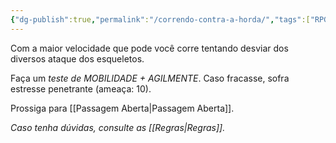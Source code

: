 ```yaml
---
{"dg-publish":true,"permalink":"/correndo-contra-a-horda/","tags":["RPG/livro-jogo/Draegeni/story-points"],"created":"2024-12-24T16:40:59.672-05:00","updated":"2024-12-26T19:38:37.531-05:00"}
---
```



Com a maior velocidade que pode você corre tentando desviar dos diversos ataque dos esqueletos.

Faça um *teste de MOBILIDADE + AGILMENTE*. Caso fracasse, sofra estresse penetrante (ameaça: 10).

Prossiga para [[Passagem Aberta\|Passagem Aberta]].

*Caso tenha dúvidas, consulte as [[Regras\|Regras]].*
